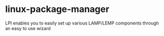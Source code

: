 linux-package-manager
=====================

LPI enables you to easily set up various LAMP/LEMP components through an easy to use wizard
